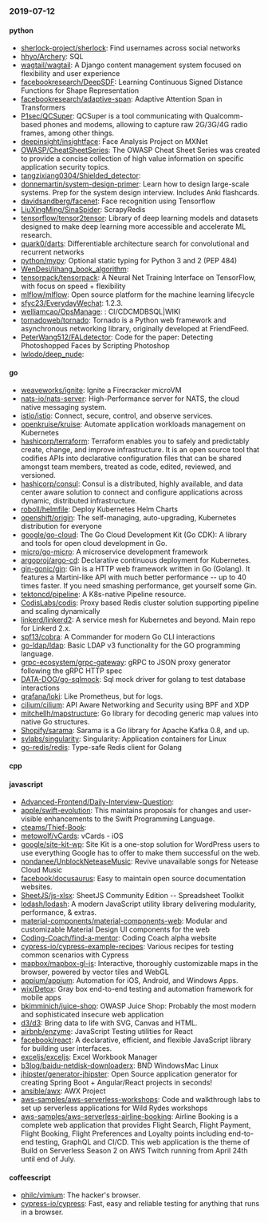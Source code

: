 ### 2019-07-12

#### python
* [sherlock-project/sherlock](https://github.com/sherlock-project/sherlock):  Find usernames across social networks
* [hhyo/Archery](https://github.com/hhyo/Archery): SQL
* [wagtail/wagtail](https://github.com/wagtail/wagtail): A Django content management system focused on flexibility and user experience
* [facebookresearch/DeepSDF](https://github.com/facebookresearch/DeepSDF): Learning Continuous Signed Distance Functions for Shape Representation
* [facebookresearch/adaptive-span](https://github.com/facebookresearch/adaptive-span): Adaptive Attention Span in Transformers
* [P1sec/QCSuper](https://github.com/P1sec/QCSuper): QCSuper is a tool communicating with Qualcomm-based phones and modems, allowing to capture raw 2G/3G/4G radio frames, among other things.
* [deepinsight/insightface](https://github.com/deepinsight/insightface): Face Analysis Project on MXNet
* [OWASP/CheatSheetSeries](https://github.com/OWASP/CheatSheetSeries): The OWASP Cheat Sheet Series was created to provide a concise collection of high value information on specific application security topics.
* [tangzixiang0304/Shielded_detector](https://github.com/tangzixiang0304/Shielded_detector): 
* [donnemartin/system-design-primer](https://github.com/donnemartin/system-design-primer): Learn how to design large-scale systems. Prep for the system design interview. Includes Anki flashcards.
* [davidsandberg/facenet](https://github.com/davidsandberg/facenet): Face recognition using Tensorflow
* [LiuXingMing/SinaSpider](https://github.com/LiuXingMing/SinaSpider): ScrapyRedis
* [tensorflow/tensor2tensor](https://github.com/tensorflow/tensor2tensor): Library of deep learning models and datasets designed to make deep learning more accessible and accelerate ML research.
* [quark0/darts](https://github.com/quark0/darts): Differentiable architecture search for convolutional and recurrent networks
* [python/mypy](https://github.com/python/mypy): Optional static typing for Python 3 and 2 (PEP 484)
* [WenDesi/lihang_book_algorithm](https://github.com/WenDesi/lihang_book_algorithm): 
* [tensorpack/tensorpack](https://github.com/tensorpack/tensorpack): A Neural Net Training Interface on TensorFlow, with focus on speed + flexibility
* [mlflow/mlflow](https://github.com/mlflow/mlflow): Open source platform for the machine learning lifecycle
* [sfyc23/EverydayWechat](https://github.com/sfyc23/EverydayWechat): 1.2.3.
* [welliamcao/OpsManage](https://github.com/welliamcao/OpsManage): : CI/CDCMDBSQL|WIKI
* [tornadoweb/tornado](https://github.com/tornadoweb/tornado): Tornado is a Python web framework and asynchronous networking library, originally developed at FriendFeed.
* [PeterWang512/FALdetector](https://github.com/PeterWang512/FALdetector): Code for the paper: Detecting Photoshopped Faces by Scripting Photoshop
* [lwlodo/deep_nude](https://github.com/lwlodo/deep_nude): 

#### go
* [weaveworks/ignite](https://github.com/weaveworks/ignite): Ignite a Firecracker microVM
* [nats-io/nats-server](https://github.com/nats-io/nats-server): High-Performance server for NATS, the cloud native messaging system.
* [istio/istio](https://github.com/istio/istio): Connect, secure, control, and observe services.
* [openkruise/kruise](https://github.com/openkruise/kruise): Automate application workloads management on Kubernetes
* [hashicorp/terraform](https://github.com/hashicorp/terraform): Terraform enables you to safely and predictably create, change, and improve infrastructure. It is an open source tool that codifies APIs into declarative configuration files that can be shared amongst team members, treated as code, edited, reviewed, and versioned.
* [hashicorp/consul](https://github.com/hashicorp/consul): Consul is a distributed, highly available, and data center aware solution to connect and configure applications across dynamic, distributed infrastructure.
* [roboll/helmfile](https://github.com/roboll/helmfile): Deploy Kubernetes Helm Charts
* [openshift/origin](https://github.com/openshift/origin): The self-managing, auto-upgrading, Kubernetes distribution for everyone
* [google/go-cloud](https://github.com/google/go-cloud): The Go Cloud Development Kit (Go CDK): A library and tools for open cloud development in Go.
* [micro/go-micro](https://github.com/micro/go-micro): A microservice development framework
* [argoproj/argo-cd](https://github.com/argoproj/argo-cd): Declarative continuous deployment for Kubernetes.
* [gin-gonic/gin](https://github.com/gin-gonic/gin): Gin is a HTTP web framework written in Go (Golang). It features a Martini-like API with much better performance -- up to 40 times faster. If you need smashing performance, get yourself some Gin.
* [tektoncd/pipeline](https://github.com/tektoncd/pipeline): A K8s-native Pipeline resource.
* [CodisLabs/codis](https://github.com/CodisLabs/codis): Proxy based Redis cluster solution supporting pipeline and scaling dynamically
* [linkerd/linkerd2](https://github.com/linkerd/linkerd2): A service mesh for Kubernetes and beyond. Main repo for Linkerd 2.x.
* [spf13/cobra](https://github.com/spf13/cobra): A Commander for modern Go CLI interactions
* [go-ldap/ldap](https://github.com/go-ldap/ldap): Basic LDAP v3 functionality for the GO programming language.
* [grpc-ecosystem/grpc-gateway](https://github.com/grpc-ecosystem/grpc-gateway): gRPC to JSON proxy generator following the gRPC HTTP spec
* [DATA-DOG/go-sqlmock](https://github.com/DATA-DOG/go-sqlmock): Sql mock driver for golang to test database interactions
* [grafana/loki](https://github.com/grafana/loki): Like Prometheus, but for logs.
* [cilium/cilium](https://github.com/cilium/cilium): API Aware Networking and Security using BPF and XDP
* [mitchellh/mapstructure](https://github.com/mitchellh/mapstructure): Go library for decoding generic map values into native Go structures.
* [Shopify/sarama](https://github.com/Shopify/sarama): Sarama is a Go library for Apache Kafka 0.8, and up.
* [sylabs/singularity](https://github.com/sylabs/singularity): Singularity: Application containers for Linux
* [go-redis/redis](https://github.com/go-redis/redis): Type-safe Redis client for Golang

#### cpp

#### javascript
* [Advanced-Frontend/Daily-Interview-Question](https://github.com/Advanced-Frontend/Daily-Interview-Question): 
* [apple/swift-evolution](https://github.com/apple/swift-evolution): This maintains proposals for changes and user-visible enhancements to the Swift Programming Language.
* [cteams/Thief-Book](https://github.com/cteams/Thief-Book): 
* [metowolf/vCards](https://github.com/metowolf/vCards):  vCards  -  iOS 
* [google/site-kit-wp](https://github.com/google/site-kit-wp): Site Kit is a one-stop solution for WordPress users to use everything Google has to offer to make them successful on the web.
* [nondanee/UnblockNeteaseMusic](https://github.com/nondanee/UnblockNeteaseMusic): Revive unavailable songs for Netease Cloud Music
* [facebook/docusaurus](https://github.com/facebook/docusaurus): Easy to maintain open source documentation websites.
* [SheetJS/js-xlsx](https://github.com/SheetJS/js-xlsx):  SheetJS Community Edition -- Spreadsheet Toolkit
* [lodash/lodash](https://github.com/lodash/lodash): A modern JavaScript utility library delivering modularity, performance, & extras.
* [material-components/material-components-web](https://github.com/material-components/material-components-web): Modular and customizable Material Design UI components for the web
* [Coding-Coach/find-a-mentor](https://github.com/Coding-Coach/find-a-mentor): Coding Coach alpha website
* [cypress-io/cypress-example-recipes](https://github.com/cypress-io/cypress-example-recipes): Various recipes for testing common scenarios with Cypress
* [mapbox/mapbox-gl-js](https://github.com/mapbox/mapbox-gl-js): Interactive, thoroughly customizable maps in the browser, powered by vector tiles and WebGL
* [appium/appium](https://github.com/appium/appium):  Automation for iOS, Android, and Windows Apps.
* [wix/Detox](https://github.com/wix/Detox): Gray box end-to-end testing and automation framework for mobile apps
* [bkimminich/juice-shop](https://github.com/bkimminich/juice-shop): OWASP Juice Shop: Probably the most modern and sophisticated insecure web application
* [d3/d3](https://github.com/d3/d3): Bring data to life with SVG, Canvas and HTML. 
* [airbnb/enzyme](https://github.com/airbnb/enzyme): JavaScript Testing utilities for React
* [facebook/react](https://github.com/facebook/react): A declarative, efficient, and flexible JavaScript library for building user interfaces.
* [exceljs/exceljs](https://github.com/exceljs/exceljs): Excel Workbook Manager
* [b3log/baidu-netdisk-downloaderx](https://github.com/b3log/baidu-netdisk-downloaderx):   BND WindowsMac  Linux
* [jhipster/generator-jhipster](https://github.com/jhipster/generator-jhipster): Open Source application generator for creating Spring Boot + Angular/React projects in seconds!
* [ansible/awx](https://github.com/ansible/awx): AWX Project
* [aws-samples/aws-serverless-workshops](https://github.com/aws-samples/aws-serverless-workshops): Code and walkthrough labs to set up serverless applications for Wild Rydes workshops
* [aws-samples/aws-serverless-airline-booking](https://github.com/aws-samples/aws-serverless-airline-booking): Airline Booking is a complete web application that provides Flight Search, Flight Payment, Flight Booking, Flight Preferences and Loyalty points including end-to-end testing, GraphQL and CI/CD. This web application is the theme of Build on Serverless Season 2 on AWS Twitch running from April 24th until end of July.

#### coffeescript
* [philc/vimium](https://github.com/philc/vimium): The hacker's browser.
* [cypress-io/cypress](https://github.com/cypress-io/cypress): Fast, easy and reliable testing for anything that runs in a browser.
